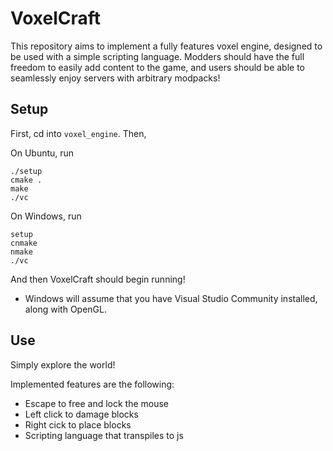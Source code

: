 # VoxelCraft

This repository aims to implement a fully features voxel engine, designed to be used with a simple scripting language. Modders should have the full freedom to easily add content to the game, and users should be able to seamlessly enjoy servers with arbitrary modpacks!

## Setup

First, cd into `voxel_engine`. Then,

On Ubuntu, run

```
./setup
cmake .
make
./vc
```

On Windows, run

```
setup
cnmake
nmake
./vc
```

And then VoxelCraft should begin running!

- Windows will assume that you have Visual Studio Community installed, along with OpenGL.

## Use

Simply explore the world!

Implemented features are the following:
- Escape to free and lock the mouse
- Left click to damage blocks
- Right cick to place blocks
- Scripting language that transpiles to js
